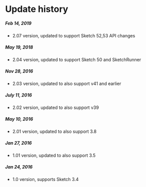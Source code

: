 # Update history

##### Feb 14, 2019
* 2.07 version, updated to support Sketch 52,53 API changes

##### May 19, 2018
* 2.04 version, updated to support Sketch 50 and SketchRunner

##### Nov 28, 2016
* 2.03 version, updated to also support v41 and earlier

##### July 11, 2016
* 2.02 version, updated to also support v39

##### May 10, 2016
* 2.01 version, updated to also support 3.8

##### Jan 27, 2016
* 1.01 version, updated to also support 3.5

##### Jan 24, 2016
* 1.0 version, supports Sketch 3.4
